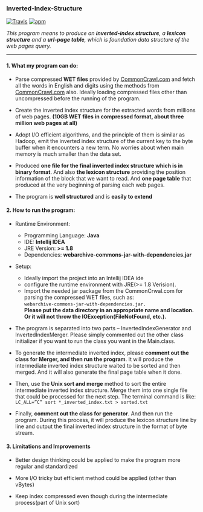### Inverted-Index-Structure
[![Travis](https://img.shields.io/travis/rust-lang/rust.svg?style=plastic)]()
[![apm](https://img.shields.io/apm/l/vim-mode.svg?style=plastic)]()


_This program means to produce an **inverted-index structure**, a **lexicon structure** and a **url-page table**, which is foundation data structure of the web pages query._

---


#### 1. **What my program can do:**  
  
* Parse compressed **WET files** provided by [CommonCrawl.com](http://commoncrawl.org/) and fetch all the words in English and digits using the methods from [CommonCrawl.com](http://commoncrawl.org/) also. Ideally loading compressed files other than uncompressed before the running of the program.  
  
* Create the inverted index structure for the extracted words from millions of web pages. **(10GB WET files in compressed format, about three million web pages at all)**  
  
* Adopt I/O efficient algorithms, and the principle of them is similar as Hadoop, emit the inverted index structure of the current key to the byte buffer when it encounters a new term. No worries about when main memory is much smaller than the data set.  
  
* Produced **one file for the final inverted index structure which is in binary format**. And also **the lexicon structure** providing the position information of the block that we want to read. And **one page table** that produced at the very beginning of parsing each web pages. 
   
* The program is **well structured** and is **easily to extend**  


#### 2. **How to run the program:**  
* Runtime Environment:
	* Programming Language: **Java**
	* IDE: **Intellij IDEA**
	* JRE Version: **>= 1.8**
	* Dependencies: **webarchive-commons-jar-with-dependencies.jar**
* Setup:
	* Ideally import the project into an Intellij IDEA ide
	* configure the runtime environment with JRE(>= 1.8 Verision).
	* Import the needed jar package from the CommonCrwal.com for parsing the compressed WET files, such as:     
  ```webarchive-commons-jar-with-dependencies.jar.```  
    **Please put the data directory in an appropriate name and location. Or it will not throw the IOException(FileNotFound, etc.).** 
     
* The program is separated into two parts – InvertedIndexGenerator and
InvertedIndexMerger. Please simply commented out the other class initializer if you want to run the class you want in the Main.class. 
   
* To generate the intermediate inverted index, please **comment out the class for Merger, and then run the program**. It will produce the intermediate inverted index structure waited to be sorted and then merged. And it will also generate the final page table when it done.  
  
* Then, use the **Unix sort and merge** method to sort the entire intermediate inverted index structure. Merge them into one single file that could be processed for the next step. The terminal command is like:  
```LC_ALL=”C” sort *_inverted_index.txt > sorted.txt```  
  
* Finally, **comment out the class for generator**. And then run the program. During this process, it will produce the lexicon structure line by line and output the final inverted index structure in the format of byte stream.


#### 3. **Limitations and Improvements**  

* Better design thinking could be applied to make the program more regular and standardized  
  
* More I/O tricky but efficient method could be applied (other than vBytes)
  
* Keep index compressed even though during the intermediate process(part of Unix
sort)

